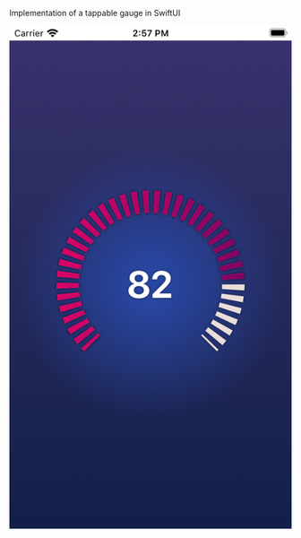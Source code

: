 Implementation of a tappable gauge in SwiftUI

![Tappable Guage](resources/tappable-gauge.png?raw=true "Title")

